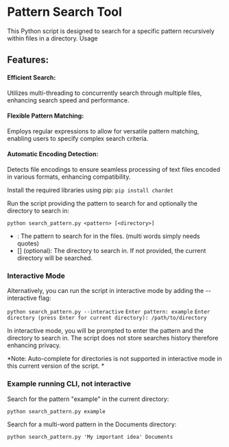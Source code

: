 # Pattern Search Tool

This Python script is designed to search for a specific pattern recursively within files in a directory.
Usage

## Features:

#### Efficient Search: 
Utilizes multi-threading to concurrently search through multiple files, enhancing search speed and performance.

#### Flexible Pattern Matching: 
Employs regular expressions to allow for versatile pattern matching, enabling users to specify complex search criteria.

#### Automatic Encoding Detection: 
Detects file encodings to ensure seamless processing of text files encoded in various formats, enhancing compatibility.

Install the required libraries using pip:
`pip install chardet`

Run the script providing the pattern to search for and optionally the directory to search in:

`python search_pattern.py <pattern> [<directory>]`

- <pattern>: The pattern to search for in the files. (multi words simply needs quotes) 
- [<directory>] (optional): The directory to search in. If not provided, the current directory will be searched.

### Interactive Mode

Alternatively, you can run the script in interactive mode by adding the --interactive flag:

`python search_pattern.py --interactive`
`Enter pattern: example`
`Enter directory (press Enter for current directory): /path/to/directory`

In interactive mode, you will be prompted to enter the pattern and the directory to search in.  The script does not store searches history therefore enhancing privacy. 

*Note: Auto-complete for directories is not supported in interactive mode in this current version of the script.
*
### Example running CLI, not interactive

Search for the pattern "example" in the current directory:

`python search_pattern.py example`

Search for a multi-word pattern in the Documents directory:

`python search_pattern.py 'My important idea' Documents`
